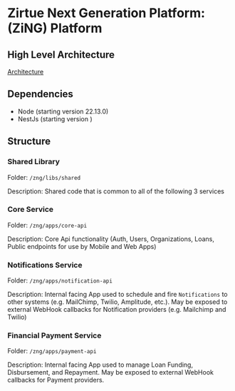 # Zirtue Next Generation Platform: (ZiNG) Platform

## High Level Architecture
[Architecture](docs/high-level-architecture.md)

## Dependencies
- Node (starting version 22.13.0)
- NestJs (starting version )

## Structure
### Shared Library
Folder: `/zng/libs/shared`

Description: Shared code that is common to all of the following 3 services

### Core Service
Folder: `/zng/apps/core-api`

Description: Core Api functionality (Auth, Users, Organizations, Loans, Public endpoints for use by Mobile and Web Apps)

### Notifications Service
Folder: `/zng/apps/notification-api`

Description: Internal facing App used to schedule and fire `Notifications` to other systems (e.g. MailChimp, Twilio, Amplitude, etc.). May be exposed to external WebHook callbacks for Notification providers (e.g. Mailchimp and Twilio)

### Financial Payment Service
Folder: `/zng/apps/payment-api`

Description: Internal facing App used to manage Loan Funding, Disbursement, and Repayment. May be exposed to external WebHook callbacks for Payment providers.

